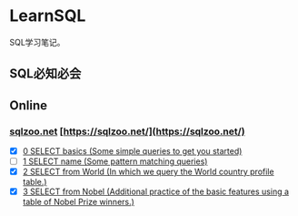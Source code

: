 # LearnSQL
SQL学习笔记。

## SQL必知必会

## Online

### [sqlzoo.net](sqlzoo) [https://sqlzoo.net/](https://sqlzoo.net/)

- [x] [0 SELECT basics (Some simple queries to get you started)](sqlzoo/0-SELECT-basics.md)
- [ ] [1 SELECT name (Some pattern matching queries)](sqlzoo/1-SELECT-name.md)
- [x] [2 SELECT from World (In which we query the World country profile table.)](sqlzoo/2-SELECT-from-World.md)
- [x] [3 SELECT from Nobel (Additional practice of the basic features using a table of Nobel Prize winners.)](sqlzoo/3-SELECT-from-Nobel.md)